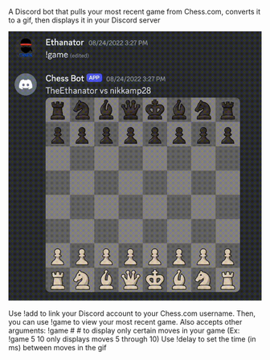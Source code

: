 A Discord bot that pulls your most recent game from Chess.com, converts it to a gif, then displays it in your Discord server

![](https://github.com/Ethan-Hinds/DiscordChessBot/blob/main/Demo.gif)

Use !add to link your Discord account to your Chess.com username. Then, you can use !game to view your most recent game.
Also accepts other arguments: !game # # to display only certain moves in your game (Ex: !game 5 10 only displays moves 5 through 10)
Use !delay to set the time (in ms) between moves in the gif
